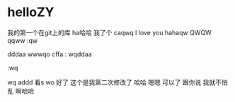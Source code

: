 # helloZY
我的第一个在git上的库
ha哈哈 我了个 caqwq
I love you hahaqw
QWQW
qqww   :qw

dddaa
wwwqo cffa  :
wqddaa

:wq

wq
addd
看s
wo
好了 这个是我第二次修改了  哈哈 嗯嗯 可以了
跟你说 我就不怕乱 啊哈哈

